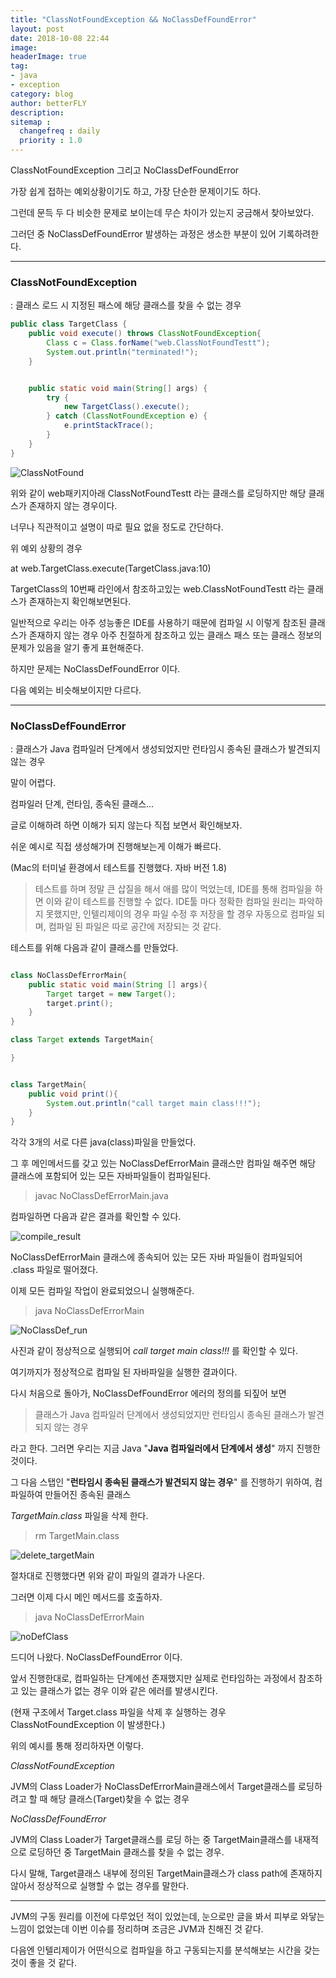 ```yaml
---
title: "ClassNotFoundException && NoClassDefFoundError"
layout: post
date: 2018-10-08 22:44
image: 
headerImage: true
tag:
- java
- exception
category: blog
author: betterFLY
description:
sitemap :
  changefreq : daily
  priority : 1.0
---
```


ClassNotFoundException 그리고 NoClassDefFoundError

가장 쉽게 접하는 예외상황이기도 하고, 가장 단순한 문제이기도 하다.

그런데 문득 두 다 비슷한 문제로 보이는데 무슨 차이가 있는지 궁금해서 찾아보았다.

그러던 중 NoClassDefFoundError 발생하는 과정은 생소한 부분이 있어 기록하려한다.

---

### ClassNotFoundException
: 클래스 로드 시 지정된 패스에 해당 클래스를 찾을 수 없는 경우


```java
public class TargetClass {
    public void execute() throws ClassNotFoundException{
        Class c = Class.forName("web.ClassNotFoundTestt");
        System.out.println("terminated!");
    }


    public static void main(String[] args) {
        try {
            new TargetClass().execute();
        } catch (ClassNotFoundException e) {
            e.printStackTrace();
        }
    }
}

```

![ClassNotFound](/assets/images/181008/classnotfound.png)

위와 같이 web패키지아래 ClassNotFoundTestt 라는 클래스를 로딩하지만 해당 클래스가 존재하지 않는 경우이다.

너무나 직관적이고 설명이 따로 필요 없을 정도로 간단하다.

위 예외 상황의 경우

at web.TargetClass.execute(TargetClass.java:10)

TargetClass의 10번째 라인에서 참조하고있는 web.ClassNotFoundTestt 라는 클래스가 존재하는지 확인해보면된다.

일반적으로 우리는 아주 성능좋은 IDE를 사용하기 때문에 컴파일 시 이렇게 참조된 클래스가 존재하지 않는 경우 아주 친절하게 참조하고 있는 클래스 패스 또는 클래스 정보의 문제가 있음을 알기 좋게 표현해준다.

하지만 문제는 NoClassDefFoundError 이다.

다음 예외는 비슷해보이지만 다르다.

---

### NoClassDefFoundError
: 클래스가 Java 컴파일러 단계에서 생성되었지만 런타임시 종속된 클래스가 발견되지 않는 경우

말이 어렵다.

컴파일러 단계, 런타임, 종속된 클래스...

글로 이해하려 하면 이해가 되지 않는다 직접 보면서 확인해보자.

쉬운 예시로 직접 생성해가며 진행해보는게 이해가 빠르다.

(Mac의 터미널 환경에서 테스트를 진행했다. 자바 버전 1.8)

> 테스트를 하며 정말 큰 삽질을 해서 애를 많이 먹었는데, IDE를 통해 컴파일을 하면 이와 같이 테스트를 진행할 수 없다. IDE툴 마다 정확한 컴파일 원리는 파악하지 못했지만, 인텔리제이의 경우 파일 수정 후 저장을 할 경우 자동으로 컴파일 되며, 컴파일 된 파일은 따로 공간에 저장되는 것 같다.

테스트를 위해 다음과 같이 클래스를 만들었다.

~~~java

class NoClassDefErrorMain{
	public static void main(String [] args){
		Target target = new Target();
		target.print();
	}
}

class Target extends TargetMain{

}


class TargetMain{
	public void print(){
		System.out.println("call target main class!!!");
	}
}

~~~

각각 3개의 서로 다른 java(class)파일을 만들었다.

그 후 메인메서드를 갖고 있는 NoClassDefErrorMain 클래스만 컴파일 해주면 해당 클래스에 포함되어 있는 모든 자바파일들이 컴파일된다.

> javac NoClassDefErrorMain.java

컴파일하면 다음과 같은 결과를 확인할 수 있다.

![compile_result](/assets/images/181008/compile_result.png)

NoClassDefErrorMain 클래스에 종속되어 있는 모든 자바 파일들이 컴파일되어 .class 파일로 떨어졌다.

이제 모든 컴파일 작업이 완료되었으니 실행해준다.

> java NoClassDefErrorMain

![NoClassDef_run](/assets/images/181008/NoClassDef_run.png)

사진과 같이 정상적으로 실행되어 *call target main class!!!* 를 확인할 수 있다.

여기까지가 정상적으로 컴파일 된 자바파일을 실행한 결과이다.

다시 처음으로 돌아가, NoClassDefFoundError 에러의 정의를 되짚어 보면

> 클래스가 Java 컴파일러 단계에서 생성되었지만 런타임시 종속된 클래스가 발견되지 않는 경우

라고 한다. 그러면 우리는 지금 Java "**Java 컴파일러에서 단계에서 생성**" 까지 진행한 것이다.

그 다음 스탭인 "**런타임시 종속된 클래스가 발견되지 않는 경우**" 를 진행하기 위하여, 컴파일하여 만들어진 종속된 클래스

*TargetMain.class* 파일을 삭제 한다.

> rm TargetMain.class

![delete_targetMain](/assets/images/181008/delete_TargetMain.png)

절차대로 진행했다면 위와 같이 파일의 결과가 나온다.

그러면 이제 다시 메인 메서드를 호출하자.

> java NoClassDefErrorMain

![noDefClass](/assets/images/181008/NoClassDefFound.png)

드디어 나왔다. NoClassDefFoundError 이다.

앞서 진행한대로, 컴파일하는 단계에선 존재했지만 실제로 런타임하는 과정에서 참조하고 있는 클래스가 없는 경우 이와 같은 에러를 발생시킨다.

(현재 구조에서 Target.class 파일을 삭제 후 실행하는 경우 ClassNotFoundException 이 발생한다.)

위의 예시를 통해 정리하자면 이렇다.

*ClassNotFoundException*

JVM의 Class Loader가 NoClassDefErrorMain클래스에서 Target클래스를 로딩하려고 할 때 해당 클래스(Target)찾을 수 없는 경우

*NoClassDefFoundError*

JVM의 Class Loader가 Target클래스를 로딩 하는 중 TargetMain클래스를 내재적으로 로딩하던 중 TargetMain 클래스를 찾을 수 없는 경우.

다시 말해, Target클래스 내부에 정의된 TargetMain클래스가 class path에 존재하지 않아서 정상적으로 실행할 수 없는 경우를 말한다.

---

JVM의 구동 원리를 이전에 다루었던 적이 있었는데, 눈으로만 글을 봐서 피부로 와닿는 느낌이 없었는데 이번 이슈를 정리하며 조금은 JVM과 친해진 것 같다.

다음엔 인텔리제이가 어떤식으로 컴파일을 하고 구동되는지를 분석해보는 시간을 갖는 것이 좋을 것 같다.